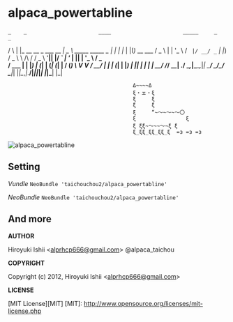 # alpaca_powertabline


    _    _                       ____                       _____     _     _
   / \  | |_ __   __ _  ___ __ _|  _ \ _____      _____ _ _|_   _|_ _| |__ | |(_)_ __   ___
  / _ \ | | '_ \ / _` |/ __/ _` | |_) / _ \ \ /\ / / _ \ '__|| |/ _` | '_ \| || | '_ \ / _ \
 / ___ \| | |_) | (_| | (_| (_| |  __/ (_) \ V  V /  __/ |   | | (_| | |_) | || | | | |  __/
/_/   \_\_| .__/ \__,_|\___\__,_|_|   \___/ \_/\_/ \___|_|   |_|\__,_|_.__/|_||_|_| |_|\___|
          |_|

                                            Δ~~~~Δ
                                            ξ・ェ・ξ
                                            ξ     ξ
                                            ξ     ξ
                                            ξ     “~～~～~〜〇
                                            ξ                ξ
                                            ξ ξξ~～~~〜~ξ ξ
                                            ξ_ξξ_ξξ_ξξ_ξ  =з =з =з

![alpaca_powertabline](http://f.cl.ly/items/1D401v0U3U0o3g3U0T0n/alpaca_tabline.png)

## Setting

*Vundle*
`NeoBundle 'taichouchou2/alpaca_powertabline'`

*NeoBundle*
`NeoBundle 'taichouchou2/alpaca_powertabline'`

## And more

**AUTHOR**

Hiroyuki Ishii \<alprhcp666@gmail.com\>
@alpaca_taichou

**COPYRIGHT**

Copyright (c) 2012, Hiroyuki Ishii \<alprhcp666@gmail.com\>

**LICENSE**

[MIT License][MIT]
[MIT]: http://www.opensource.org/licenses/mit-license.php

